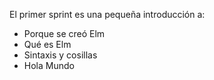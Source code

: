 El primer sprint es una pequeña introducción a:

- Porque se creó Elm 
- Qué es Elm
- Sintaxis y cosillas
- Hola Mundo